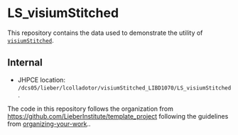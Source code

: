 # LS_visiumStitched

This repository contains the data used to demonstrate the utility of [`visiumStitched`](https://github.com/LieberInstitute/visiumStitched).

## Internal

* JHPCE location: `/dcs05/lieber/lcolladotor/visiumStitched_LIBD1070/LS_visiumStitched`.

The code in this repository follows the organization from https://github.com/LieberInstitute/template_project following the guidelines from [organizing-your-work](https://lcolladotor.github.io/bioc_team_ds/organizing-your-work.html#.YzL43uzMKX0)..
